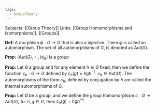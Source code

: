```yaml
---
tags:
  - GroupTheory
---
```

Subjects: [[Group Theory]]
Links: [[Group Homomorphisms and Isomorphisms]], [[Groups]]

**Def:** A morphism $\phi: G \to G$ that is also a bijective. Them $\phi$ is called an automorphism. The set of all automorphisms of $G$, is denoted as $\text{Aut}(G)$. 

**Prop:** $(\text{Aut}(G),\; \circ\; , \;\text{id}_G)$  is a group

**Prop:** Let $G$ a group and for any element $h\in G$ fixed, then we define the function $c_h: G \to G$ defined by $c_h(g) = hgh^{-1}$. $c_h \in \text{Aut}(G)$. The automorphisms of the form $c_h$, defined by conjugation by $h$ are called the internal automorphisms of $G$. 

**Prop:** Let $G$ be a group, and we define the group homomorphism $c : G \to \text{Aut}(G)$, for $h, g\in G$, then $c_h(g) = hgh^{-1}$

